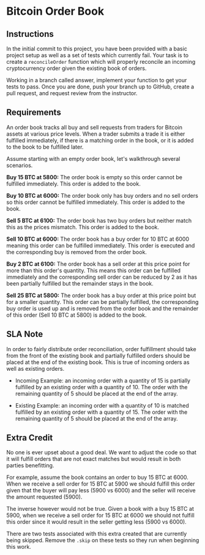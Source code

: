 # Bitcoin Order Book

## Instructions

In the initial commit to this project, you have been provided with a basic project setup as well as a set of tests which currently fail. Your task is to create a `reconcileOrder` function which will properly reconcile an incoming cryptocurrency order given the existing book of orders.

Working in a branch called answer, implement your function to get your tests to pass. Once you are done, push your branch up to GitHub, create a pull request, and request review from the instructor.

## Requirements
An order book tracks all buy and sell requests from traders for Bitcoin assets at various price levels. When a trader submits a trade it is either fulfilled immediately, if there is a matching order in the book, or it is added to the book to be fulfilled later.

Assume starting with an empty order book, let's walkthrough several scenarios.

**Buy 15 BTC at 5800:** The order book is empty so this order cannot be fulfilled immediately. This order is added to the book.

**Buy 10 BTC at 6000:** The order book only has buy orders and no sell orders so this order cannot be fulfilled immediately. This order is added to the book.

**Sell 5 BTC at 6100:** The order book has two buy orders but neither match this as the prices mismatch. This order is added to the book.

**Sell 10 BTC at 6000:** The order book has a buy order for 10 BTC at 6000 meaning this order can be fulfilled immediately. This order is executed and the corresponding buy is removed from the order book.

**Buy 2 BTC at 6100:** The order book has a sell order at this price point for more than this order's quantity. This means this order can be fulfilled immediately and the corresponding sell order can be reduced by 2 as it has been partially fulfilled but the remainder stays in the book.

**Sell 25 BTC at 5800:** The order book has a buy order at this price point but for a smaller quantity. This order can be partially fulfilled, the corresponding buy order is used up and is removed from the order book and the remainder of this order (Sell 10 BTC at 5800) is added to the book.

## SLA Note
In order to fairly distribute order reconciliation, order fulfillment should take from the front of the existing book and partially fulfilled orders should be placed at the end of the existing book. This is true of incoming orders as well as existing orders. 

* Incoming Example: an incoming order with a quantity of 15 is partially fulfilled by an existing order with a quantity of 10. The order with the remaining quantity of 5 should be placed at the end of the array.

* Existing Example: an incoming order with a quantity of 10 is matched fulfilled by an existing order with a quantity of 15. The order with the remaining quantity of 5 should be placed at the end of the array.

## Extra Credit
No one is ever upset about a good deal. We want to adjust the code so that it will fulfill orders that are not exact matches but would result in both parties benefitting.

For example, assume the book contains an order to buy 15 BTC at 6000. When we receive a sell order for 15 BTC at 5900 we should fulfill this order given that the buyer will pay less (5900 vs 6000) and the seller will receive the amount requested (5900).

The inverse however would not be true. Given a book with a buy 15 BTC at 5900, when we receive a sell order for 15 BTC at 6000 we should not fulfill this order since it would result in the seller getting less (5900 vs 6000).

There are two tests associated with this extra created that are currently being skipped. Remove the `.skip` on these tests so they run when beginning this work.
